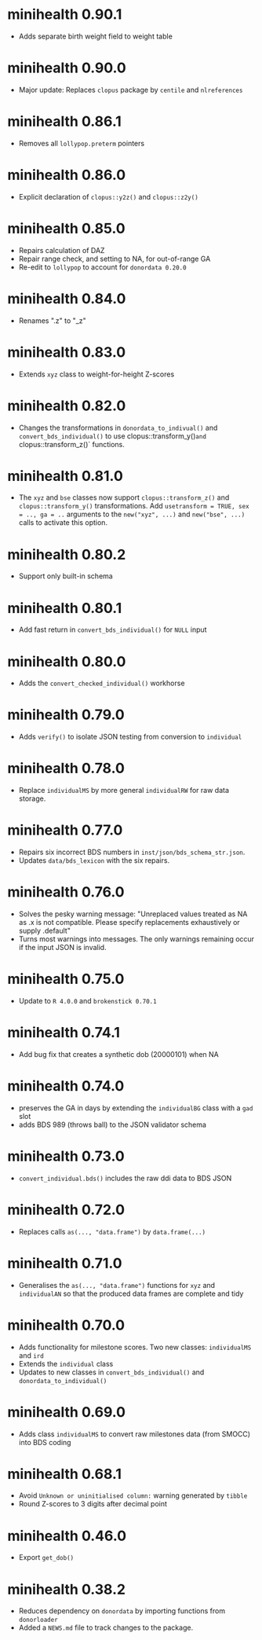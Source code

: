 # minihealth 0.90.1

* Adds separate birth weight field to weight table

# minihealth 0.90.0

* Major update: Replaces `clopus` package by `centile` and `nlreferences`

# minihealth 0.86.1

* Removes all `lollypop.preterm` pointers

# minihealth 0.86.0

* Explicit declaration of `clopus::y2z()` and `clopus::z2y()`

# minihealth 0.85.0

* Repairs calculation of DAZ
* Repair range check, and setting to NA, for out-of-range GA
* Re-edit to `lollypop` to account for `donordata 0.20.0`

# minihealth 0.84.0

* Renames ".z" to "_z"

# minihealth 0.83.0 

* Extends `xyz` class to weight-for-height Z-scores

# minihealth 0.82.0 

* Changes the transformations in `donordata_to_indivual()` and 
`convert_bds_individual()` to use clopus::transform_y()` and 
`clopus::transform_z()` functions.

# minihealth 0.81.0 

* The `xyz` and `bse` classes now support `clopus::transform_z()` and  
`clopus::transform_y()` transformations. Add `usetransform = TRUE, sex = .., ga = ..`
arguments to the `new("xyz", ...)` and `new("bse", ...)` calls to activate this
option.

# minihealth 0.80.2 

* Support only built-in schema

# minihealth 0.80.1

* Add fast return in `convert_bds_individual()` for `NULL` input

# minihealth 0.80.0

* Adds the `convert_checked_individual()` workhorse

# minihealth 0.79.0

* Adds `verify()` to isolate JSON testing from conversion to `individual`

# minihealth 0.78.0

* Replace `individualMS` by more general `individualRW` for raw data storage.

# minihealth 0.77.0

* Repairs six incorrect BDS numbers in `inst/json/bds_schema_str.json`.
* Updates `data/bds_lexicon` with the six repairs.

# minihealth 0.76.0

* Solves the pesky warning message: "Unreplaced values treated as NA as .x is not compatible. Please specify replacements exhaustively or supply .default"
* Turns most warnings into messages. The only warnings remaining occur if the input JSON is invalid.

# minihealth 0.75.0

* Update to `R 4.0.0` and `brokenstick 0.70.1`

# minihealth 0.74.1

* Add bug fix that creates a synthetic dob (20000101) when NA

# minihealth 0.74.0

* preserves the GA in days by extending the `individualBG` class with a `gad` slot
* adds BDS 989 (throws ball) to the JSON validator schema

# minihealth 0.73.0

* `convert_individual.bds()` includes the raw ddi data to BDS JSON

# minihealth 0.72.0

* Replaces calls `as(..., "data.frame")` by `data.frame(...)`

# minihealth 0.71.0

* Generalises the `as(..., "data.frame")` functions for `xyz` and `individualAN` so that the produced data frames are complete and tidy

# minihealth 0.70.0

* Adds functionality for milestone scores. Two new classes: `individualMS` and `ird`
* Extends the `individual` class
* Updates to new classes in `convert_bds_individual()` and `donordata_to_individual()`

# minihealth 0.69.0

* Adds class `individualMS` to convert raw milestones data (from SMOCC) into BDS coding

# minihealth 0.68.1

* Avoid `Unknown or uninitialised column:` warning generated by `tibble`
* Round Z-scores to 3 digits after decimal point

# minihealth 0.46.0

* Export `get_dob()`

# minihealth 0.38.2

* Reduces dependency on `donordata` by importing functions from `donorloader`
* Added a `NEWS.md` file to track changes to the package.
